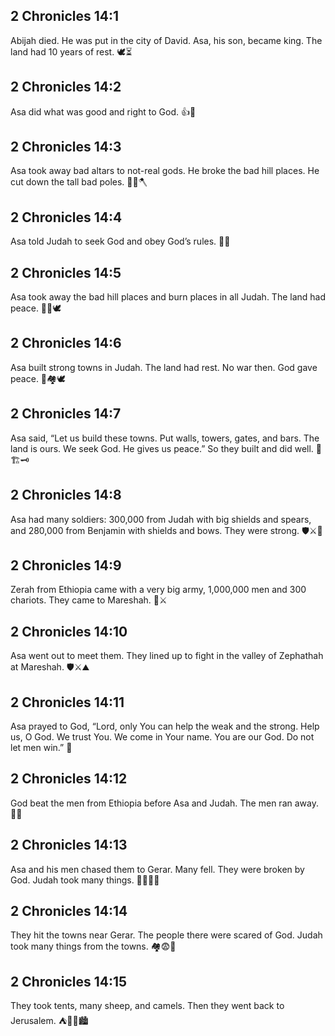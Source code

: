 ## 2 Chronicles 14:1
Abijah died. He was put in the city of David. Asa, his son, became king. The land had 10 years of rest. 🕊️⏳
## 2 Chronicles 14:2
Asa did what was good and right to God. 👍🙏
## 2 Chronicles 14:3
Asa took away bad altars to not-real gods. He broke the bad hill places. He cut down the tall bad poles. 🗿❌🪓
## 2 Chronicles 14:4
Asa told Judah to seek God and obey God’s rules. 📖🙏
## 2 Chronicles 14:5
Asa took away the bad hill places and burn places in all Judah. The land had peace. 🗻❌🕊️
## 2 Chronicles 14:6
Asa built strong towns in Judah. The land had rest. No war then. God gave peace. 🧱🏘️🕊️
## 2 Chronicles 14:7
Asa said, “Let us build these towns. Put walls, towers, gates, and bars. The land is ours. We seek God. He gives us peace.” So they built and did well. 🧱🏗️🗝️
## 2 Chronicles 14:8
Asa had many soldiers: 300,000 from Judah with big shields and spears, and 280,000 from Benjamin with shields and bows. They were strong. 🛡️⚔️🏹
## 2 Chronicles 14:9
Zerah from Ethiopia came with a very big army, 1,000,000 men and 300 chariots. They came to Mareshah. 🚗⚔️
## 2 Chronicles 14:10
Asa went out to meet them. They lined up to fight in the valley of Zephathah at Mareshah. 🛡️⚔️⛰️
## 2 Chronicles 14:11
Asa prayed to God, “Lord, only You can help the weak and the strong. Help us, O God. We trust You. We come in Your name. You are our God. Do not let men win.” 🙏
## 2 Chronicles 14:12
God beat the men from Ethiopia before Asa and Judah. The men ran away. 💨🏃
## 2 Chronicles 14:13
Asa and his men chased them to Gerar. Many fell. They were broken by God. Judah took many things. 🏃‍♂️💥🧺
## 2 Chronicles 14:14
They hit the towns near Gerar. The people there were scared of God. Judah took many things from the towns. 🏘️😨🧱
## 2 Chronicles 14:15
They took tents, many sheep, and camels. Then they went back to Jerusalem. ⛺🐑🐪🏙️
